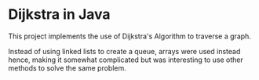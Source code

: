 # Dijkstra in Java
This project implements the use of Dijkstra's Algorithm to traverse a graph.

Instead of using linked lists to create a queue, arrays were used instead hence, making it somewhat complicated but was interesting to use other methods to solve the same problem.

